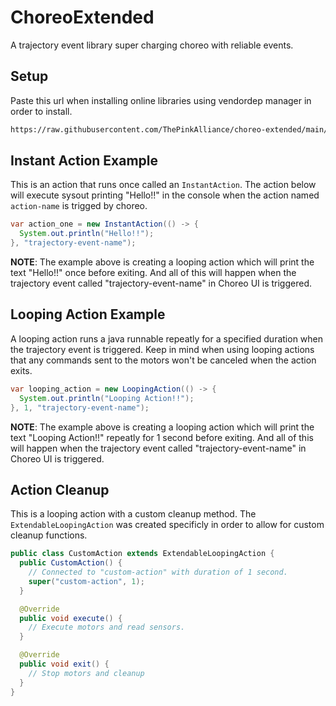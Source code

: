 # ChoreoExtended

A trajectory event library super charging choreo with reliable events.

## Setup

Paste this url when installing online libraries using vendordep manager in order to install.

```sh
https://raw.githubusercontent.com/ThePinkAlliance/choreo-extended/main/vendor.json
```

## Instant Action Example

This is an action that runs once called an `InstantAction`. The action below will execute sysout printing "Hello!!" in the console when the action named `action-name` is trigged by choreo.

```java
var action_one = new InstantAction(() -> {
  System.out.println("Hello!!");
}, "trajectory-event-name");
```

**NOTE**: The example above is creating a looping action which will print the text "Hello!!" once before exiting. And all of this will happen when the trajectory event called "trajectory-event-name" in Choreo UI is triggered.  

## Looping Action Example

A looping action runs a java runnable repeatly for a specified duration when the trajectory event is triggered. Keep in mind when using looping actions that any commands sent to the motors won't be canceled when the action exits.

```java
var looping_action = new LoopingAction(() -> {
  System.out.println("Looping Action!!");
}, 1, "trajectory-event-name");
```

**NOTE**: The example above is creating a looping action which will print the text "Looping Action!!" repeatly for 1 second before exiting. And all of this will happen when the trajectory event called "trajectory-event-name" in Choreo UI is triggered.  

## Action Cleanup

This is a looping action with a custom cleanup method. The `ExtendableLoopingAction` was created specificly in order to allow for custom cleanup functions.

```java
public class CustomAction extends ExtendableLoopingAction {
  public CustomAction() {
    // Connected to "custom-action" with duration of 1 second.
    super("custom-action", 1);
  }

  @Override
  public void execute() {
    // Execute motors and read sensors.
  }

  @Override
  public void exit() {
    // Stop motors and cleanup
  }
}
```
